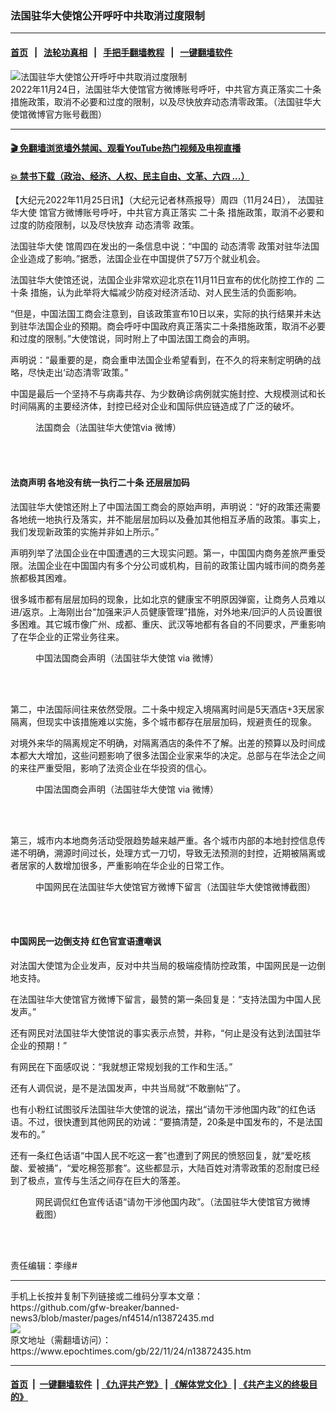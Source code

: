 ### 法国驻华大使馆公开呼吁中共取消过度限制
------------------------

#### [首页](https://github.com/gfw-breaker/banned-news3/blob/master/README.md) &nbsp;&nbsp;|&nbsp;&nbsp; [法轮功真相](https://github.com/begood0513/basic/blob/master/README.md)  &nbsp;&nbsp;|&nbsp;&nbsp; [手把手翻墙教程](https://github.com/gfw-breaker/guides/wiki)  &nbsp;&nbsp;|&nbsp;&nbsp; [一键翻墙软件](https://github.com/gfw-breaker/nogfw/blob/master/README.md)  



<div><img alt="法国驻华大使馆公开呼吁中共取消过度限制" class="attachment-djy_600_400 size-djy_600_400 wp-post-image" src="https://i.epochtimes.com/assets/uploads/2022/11/id13872446-Screen-Shot-2022-11-24-at-10.04.04-AM-e1669321009631.png"/>
<div class="caption">
 2022年11月24日，法国驻华大使馆官方微博账号呼吁，中共官方真正落实二十条措施政策，取消不必要和过度的限制，以及尽快放弃动态清零政策。（法国驻华大使馆微博官方账号截图）
</div></div><hr/>

#### [ 🎬  免翻墙浏览墙外禁闻、观看YouTube热门视频及电视直播](https://github.com/gfw-breaker/HelloWorld)

#### [ 💥  禁书下载（政治、经济、人权、民主自由、文革、六四 ...）](https://github.com/gfw-breaker/books/blob/master/README.md)

<div><p>
 【大纪元2022年11月25日讯】（大纪元记者林燕报导）周四（11月24日），
 <ok href="https://www.epochtimes.com/gb/tag/%E6%B3%95%E5%9B%BD%E9%A9%BB%E5%8D%8E%E5%A4%A7%E4%BD%BF.html">
  法国驻华大使
 </ok>
 馆官方微博账号呼吁，中共官方真正落实
 <ok href="https://www.epochtimes.com/gb/tag/%E4%BA%8C%E5%8D%81%E6%9D%A1.html">
  二十条
 </ok>
 措施政策，取消不必要和过度的防疫限制，以及尽快放弃
 <ok href="https://www.epochtimes.com/gb/tag/%E5%8A%A8%E6%80%81%E6%B8%85%E9%9B%B6.html">
  动态清零
 </ok>
 政策。
</p>
<p>
 <ok href="https://www.epochtimes.com/gb/tag/%E6%B3%95%E5%9B%BD%E9%A9%BB%E5%8D%8E%E5%A4%A7%E4%BD%BF.html">
  法国驻华大使
 </ok>
 馆周四在发出的一条信息中说：“中国的
 <ok href="https://www.epochtimes.com/gb/tag/%E5%8A%A8%E6%80%81%E6%B8%85%E9%9B%B6.html">
  动态清零
 </ok>
 政策对驻华法国企业造成了影响。”据悉，法国企业在中国提供了57万个就业机会。
</p>
<p>
 法国驻华大使馆还说，法国企业非常欢迎北京在11月11日宣布的优化防控工作的
 <ok href="https://www.epochtimes.com/gb/tag/%E4%BA%8C%E5%8D%81%E6%9D%A1.html">
  二十条
 </ok>
 措施，认为此举将大幅减少防疫对经济活动、对人民生活的负面影响。
</p>
<p>
 “但是，中国法国工商会注意到，自该政策宣布10日以来，实际的执行结果并未达到驻华法国企业的预期。商会呼吁中国政府真正落实二十条措施政策，取消不必要和过度的限制。”大使馆说，同时附上了中国法国工商会的声明。
</p>
<p>
 声明说：“最重要的是，商会重申法国企业希望看到，在不久的将来制定明确的战略，尽快走出‘动态清零’政策。”
</p>
<p>
 中国是最后一个坚持不与病毒共存、为少数确诊病例就实施封控、大规模测试和长时间隔离的主要经济体，封控已经对企业和国际供应链造成了广泛的破坏。
</p>
<figure aria-describedby="caption-attachment-13872437" class="wp-caption aligncenter" id="attachment_13872437" style="width: 450px">
 <ok href="https://i.epochtimes.com/assets/uploads/2022/11/id13872437-8a5e354473f2f771e981040ba8ea96b6.jpeg" target="_blank">
  <img alt="" class="size-medium wp-image-13872437" src="https://i.epochtimes.com/assets/uploads/2022/11/id13872437-8a5e354473f2f771e981040ba8ea96b6-450x582.jpeg"/>
 </ok>
 <br/><figcaption class="wp-caption-text" id="caption-attachment-13872437">
  法国商会（法国驻华大使馆via 微博）
 </figcaption><br/>
</figure><br/>
<h4>
 法商声明 各地没有统一执行二十条 还层层加码
</h4>
<p>
 法国驻华大使馆还附上了中国法国工商会的原始声明，声明说：“好的政策还需要各地统一地执行及落实，并不能层层加码以及叠加其他相互矛盾的政策。事实上，我们发现新政策的实施并非如上所示。”
</p>
<p>
 声明列举了法国企业在中国遭遇的三大现实问题。第一，中国国内商务差旅严重受限。法国企业在中国国内有多个分公司或机构，目前的政策让国内城市间的商务差旅都极其困难。
</p>
<p>
 很多城市都有层层加码的现象，比如北京的健康宝不明原因弹窗，让商务人员难以进/返京。上海刚出台“加强来沪人员健康管理”措施，对外地来/回沪的人员设置很多困难。其它城市像广州、成都、重庆、武汉等地都有各自的不同要求，严重影响了在华企业的正常业务往来。
</p>
<figure aria-describedby="caption-attachment-13872438" class="wp-caption aligncenter" id="attachment_13872438" style="width: 450px">
 <ok href="https://i.epochtimes.com/assets/uploads/2022/11/id13872438-d2d96b8d16f611d7a6c97922b35408fb.jpeg" target="_blank">
  <img alt="" class="size-medium wp-image-13872438" src="https://i.epochtimes.com/assets/uploads/2022/11/id13872438-d2d96b8d16f611d7a6c97922b35408fb-450x582.jpeg"/>
 </ok>
 <br/><figcaption class="wp-caption-text" id="caption-attachment-13872438">
  中国法国商会声明（法国驻华大使馆 via 微博）
 </figcaption><br/>
</figure><br/>
<p>
 第二，中法国际间往来依然受限。二十条中规定入境隔离时间是5天酒店+3天居家隔离，但现实中该措施难以实施，多个城市都存在层层加码，规避责任的现象。
</p>
<p>
 对境外来华的隔离规定不明确，对隔离酒店的条件不了解。出差的预算以及时间成本都大大增加，这些问题影响了很多法国企业家来华的决定。总部与在华法企之间的来往严重受阻，影响了法资企业在华投资的信心。
</p>
<figure aria-describedby="caption-attachment-13872440" class="wp-caption aligncenter" id="attachment_13872440" style="width: 450px">
 <ok href="https://i.epochtimes.com/assets/uploads/2022/11/id13872440-837e97e3d9a1bf5259390a2bb5fcc516.jpeg" target="_blank">
  <img alt="" class="size-medium wp-image-13872440" src="https://i.epochtimes.com/assets/uploads/2022/11/id13872440-837e97e3d9a1bf5259390a2bb5fcc516-450x582.jpeg"/>
 </ok>
 <br/><figcaption class="wp-caption-text" id="caption-attachment-13872440">
  中国法国商会声明（法国驻华大使馆 via 微博）
 </figcaption><br/>
</figure><br/>
<p>
 第三，城市内本地商务活动受限趋势越来越严重。各个城市内部的本地封控信息传递不明确，溯源时间过长，处理方式一刀切，导致无法预测的封控，近期被隔离或者居家的人数增加很多，严重影响在华企业的日常工作。
</p>
<figure aria-describedby="caption-attachment-13872441" class="wp-caption aligncenter" id="attachment_13872441" style="width: 450px">
 <ok href="https://i.epochtimes.com/assets/uploads/2022/11/id13872441-Screen-Shot-2022-11-24-at-10.06.45-AM.png" target="_blank">
  <img alt="" class="size-medium wp-image-13872441" src="https://i.epochtimes.com/assets/uploads/2022/11/id13872441-Screen-Shot-2022-11-24-at-10.06.45-AM-450x349.png"/>
 </ok>
 <br/><figcaption class="wp-caption-text" id="caption-attachment-13872441">
  中国网民在法国驻华大使馆官方微博下留言（法国驻华大使馆微博截图）
 </figcaption><br/>
</figure><br/>
<h4>
 中国网民一边倒支持 红色官宣语遭嘲讽
</h4>
<p>
 对法国大使馆为企业发声，反对中共当局的极端疫情防控政策，中国网民是一边倒地支持。
</p>
<p>
 在法国驻华大使馆官方微博下留言，最赞的第一条回复是：“支持法国为中国人民发声。”
</p>
<p>
 还有网民对法国驻华大使馆说的事实表示点赞，并称，“何止是没有达到法国驻华企业的预期！”
</p>
<p>
 有网民在下面感叹说：“我就想正常规划我的工作和生活。”
</p>
<p>
 还有人调侃说，是不是法国发声，中共当局就“不敢删帖”了。
</p>
<p>
 也有小粉红试图驳斥法国驻华大使馆的说法，摆出“请勿干涉他国内政”的红色话语。不过，很快遭到其他网民的劝诫：“要搞清楚，20条是中国发布的，不是法国发布的。”
</p>
<p>
 还有一条红色话语“中国人民不吃这一套”也遭到了网民的愤怒回复，就“爱吃核酸、爱被捅”，“爱吃棉签那套”。这些都显示，大陆百姓对清零政策的忍耐度已经到了极点，宣传与生活之间存在巨大的落差。
</p>
<figure aria-describedby="caption-attachment-13872445" class="wp-caption aligncenter" id="attachment_13872445" style="width: 450px">
 <ok href="https://i.epochtimes.com/assets/uploads/2022/11/id13872445-Screen-Shot-2022-11-24-at-10.08.23-AM.png" target="_blank">
  <img alt="" class="size-medium wp-image-13872445" src="https://i.epochtimes.com/assets/uploads/2022/11/id13872445-Screen-Shot-2022-11-24-at-10.08.23-AM-450x180.png"/>
 </ok>
 <br/><figcaption class="wp-caption-text" id="caption-attachment-13872445">
  网民调侃红色宣传话语“请勿干涉他国内政”。（法国驻华大使馆官方微博截图）
 </figcaption><br/>
</figure><br/>
<p>
 责任编辑：李缘#
</p>
</div>
<hr/>
手机上长按并复制下列链接或二维码分享本文章：<br/>
https://github.com/gfw-breaker/banned-news3/blob/master/pages/nf4514/n13872435.md <br/>
<a href='https://github.com/gfw-breaker/banned-news3/blob/master/pages/nf4514/n13872435.md'><img src='https://github.com/gfw-breaker/banned-news3/blob/master/pages/nf4514/n13872435.md.png'/></a> <br/>
原文地址（需翻墙访问）：https://www.epochtimes.com/gb/22/11/24/n13872435.htm


------------------------
#### [首页](https://github.com/gfw-breaker/banned-news3/blob/master/README.md) &nbsp;|&nbsp; [一键翻墙软件](https://github.com/gfw-breaker/nogfw/blob/master/README.md) &nbsp;| [《九评共产党》](https://github.com/gfw-breaker/9ping.md/blob/master/README.md#九评之一评共产党是什么) | [《解体党文化》](https://github.com/gfw-breaker/jtdwh.md/blob/master/README.md) | [《共产主义的终极目的》](https://github.com/gfw-breaker/gczydzjmd.md/blob/master/README.md)


<img src='http://gfw-breaker.win/banned-news3/pages/nf4514/n13872435.md' width='0px' height='0px'/>